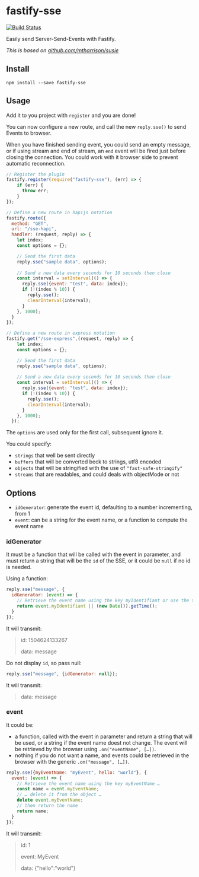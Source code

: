 # fastify-sse

[![Build Status](https://travis-ci.org/lolo32/fastify-sse.svg?branch=master)](https://travis-ci.org/lolo32/fastify-sse)

Easily send Server-Send-Events with Fastify.

_This is based on [github.com/mtharrison/susie](https://github.com/mtharrison/susie)_

## Install

``
npm install --save fastify-sse
``

## Usage

Add it to you project with `register` and you are done!

You can now configure a new route, and call the new `reply.sse()` to send Events to browser.

When you have finished sending event, you could send an empty message, or if using stream and end of stream, an
`end` event will be fired just before closing the connection.  You could work with it browser side to prevent
automatic reconnection.

```javascript
// Register the plugin
fastify.register(require("fastify-sse"), (err) => {
    if (err) {
      throw err;
    }
});

// Define a new route in hapijs notation
fastify.route({
  method: "GET",
  url: "/sse-hapi",
  handler: (request, reply) => {
    let index;
    const options = {};

    // Send the first data
    reply.sse("sample data", options);
    
    // Send a new data every seconds for 10 seconds then close
    const interval = setInterval(() => {
      reply.sse({event: "test", data: index});
      if (!(index % 10)) {
        reply.sse();
        clearInterval(interval);
      }
    }, 1000);
  }
});

// Define a new route in express notation
fastify.get("/sse-express",(request, reply) => {
    let index;
    const options = {};

    // Send the first data
    reply.sse("sample data", options);
    
    // Send a new data every seconds for 10 seconds then close
    const interval = setInterval(() => {
      reply.sse({event: "test", data: index});
      if (!(index % 10)) {
        reply.sse();
        clearInterval(interval);
      }
    }, 1000);
  });
```

The `options` are used only for the first call, subsequent ignore it.

You could specify:

* `strings` that well be sent directly
* `buffers` that will be converted beck to strings, utf8 encoded
* `objects` that will be stringified with the use of `"fast-safe-stringify"`
* `streams` that are readables, and could deals with objectMode or not

## Options

* `idGenerator`: generate the event id, defaulting to a number incrementing, from 1
* `event`: can be a string for the event name, or a function to compute the event name

### idGenerator

It must be a function that will be called with the event in parameter, and must return a string that will be the
`id` of the SSE, or it could be `null` if no id is needed.

Using a function:

```javascript
reply.sse("message", {
  idGenerator: (event) => {
    // Retrieve the event name using the key myIdentifiant or use the timestamp if not exists …
    return event.myIdentifiant || (new Date()).getTime();
  }
});
```

It will transmit:

> id: 1504624133267
>
> data: message

Do not display `id`, so pass null:

```javascript
reply.sse("message", {idGenerator: null});
```

It will transmit:

> data: message

### event

It could be:
* a function, called with the event in parameter and return a string that will be used, or a string if the event
name doest not change. The event will be retrieved by the browser using `.on("eventName", […])`.
* nothing if you do not want a name, and events could be retrieved in the browser with the generic
`.on("message", […])`.

```javascript
reply.sse({myEventName: "myEvent", hello: "world"}, {
  event: (event) => {
    // Retrieve the event name using the key myEventName …
    const name = event.myEventName;
    // … delete it from the object …
    delete event.myEventName;
    // then return the name
    return name;
  }
});
```

It will transmit:

> id: 1
>
> event: MyEvent
>
> data: {"hello":"world"}
